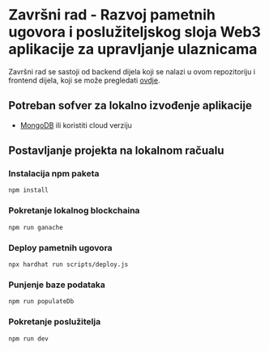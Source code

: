 # Završni rad - Razvoj pametnih ugovora i poslužiteljskog sloja Web3 aplikacije za upravljanje ulaznicama

Završni rad se sastoji od backend dijela koji se nalazi u ovom repozitoriju i frontend dijela, koji se može pregledati [ovdje](https://github.com/sblekic/zavrsni-frontend).

## Potreban sofver za lokalno izvođenje aplikacije

- [MongoDB](https://www.mongodb.com/docs/manual/administration/install-community/) ili koristiti cloud verziju

## Postavljanje projekta na lokalnom račualu

### Instalacija npm paketa

```
npm install
```

### Pokretanje lokalnog blockchaina

```
npm run ganache
```

### Deploy pametnih ugovora

```
npx hardhat run scripts/deploy.js
```

### Punjenje baze podataka

```
npm run populateDb
```

### Pokretanje poslužitelja

```
npm run dev
```

